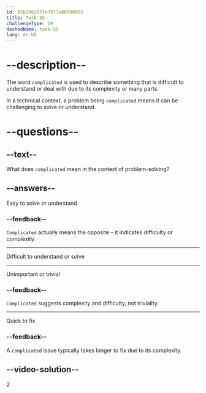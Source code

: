 ```yaml
---
id: 65b2b6255fe7973a8bf80902
title: Task 55
challengeType: 19
dashedName: task-55
lang: en-US
---
```


# --description--

The word `complicated` is used to describe something that is difficult to understand or deal with due to its complexity or many parts.

In a technical context, a problem being `complicated` means it can be challenging to solve or understand.

# --questions--

## --text--

What does `complicated` mean in the context of problem-solving?

## --answers--

Easy to solve or understand

### --feedback--

`Complicated` actually means the opposite – it indicates difficulty or complexity.

---

Difficult to understand or solve

---

Unimportant or trivial

### --feedback--

`Complicated` suggests complexity and difficulty, not triviality.

---

Quick to fix

### --feedback--

A `complicated` issue typically takes longer to fix due to its complexity.

## --video-solution--

2
